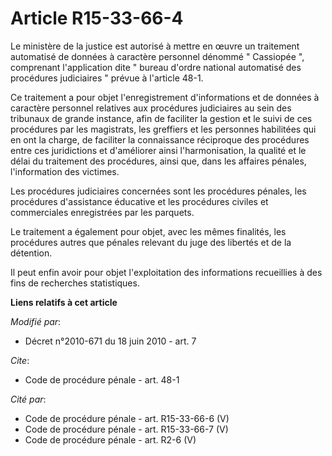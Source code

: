 # Article R15-33-66-4

Le ministère de la justice est autorisé à mettre en œuvre un traitement automatisé de données à caractère personnel dénommé "
Cassiopée ", comprenant l'application dite " bureau d'ordre national automatisé des procédures judiciaires " prévue à
l'article 48-1. 

Ce traitement a pour objet l'enregistrement d'informations et de données à caractère personnel relatives aux procédures
judiciaires au sein des tribunaux de grande instance, afin de faciliter la gestion et le suivi de ces procédures par les
magistrats, les greffiers et les personnes habilitées qui en ont la charge, de faciliter la connaissance réciproque des
procédures entre ces juridictions et d'améliorer ainsi l'harmonisation, la qualité et le délai du traitement des procédures,
ainsi que, dans les affaires pénales, l'information des victimes. 

Les procédures judiciaires concernées sont les procédures pénales, les procédures d'assistance éducative et les procédures
civiles et commerciales enregistrées par les parquets. 

Le traitement a également pour objet, avec les mêmes finalités, les procédures autres que pénales relevant du juge des
libertés et de la détention. 

Il peut enfin avoir pour objet l'exploitation des informations recueillies à des fins de recherches statistiques.

**Liens relatifs à cet article**

_Modifié par_:

  - Décret n°2010-671 du 18 juin 2010 - art. 7

_Cite_:

  - Code de procédure pénale - art. 48-1

_Cité par_:

  - Code de procédure pénale - art. R15-33-66-6 (V)
  - Code de procédure pénale - art. R15-33-66-7 (V)
  - Code de procédure pénale - art. R2-6 (V)
